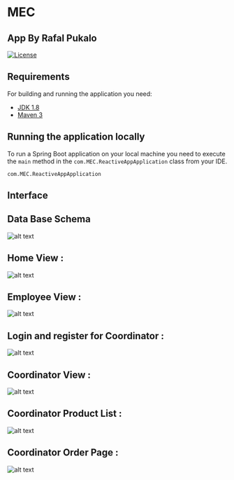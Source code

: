 # MEC
## App By Rafal Pukalo
[![License](http://img.shields.io/:license-apache-blue.svg)](http://www.apache.org/licenses/LICENSE-2.0.html)
 
## Requirements
For building and running the application you need: 
- [JDK 1.8](http://www.oracle.com/technetwork/java/javase/downloads/jdk8-downloads-2133151.html) 
- [Maven 3](https://maven.apache.org)  
     
## Running the application locally   
 
To run a Spring Boot application on your local machine you need to execute the `main` method in the `com.MEC.ReactiveAppApplication` class from your IDE. 
```shell
com.MEC.ReactiveAppApplication
``` 
 
## Interface

## Data Base Schema
  ![alt text](https://i.imgur.com/i4GXmH4.png)



## Home View : 
![alt text](https://i.imgur.com/IK7BMYS.png)

## Employee View : 
![alt text](https://i.imgur.com/MinBjMo.png)

## Login and register for Coordinator : 
![alt text](https://i.imgur.com/5oINPve.png)

## Coordinator View : 
![alt text](https://i.imgur.com/jIBWTCg.png)

## Coordinator Product List : 
![alt text](https://i.imgur.com/mFVXjcE.png)

## Coordinator Order Page : 
![alt text](https://i.imgur.com/Suhf08j.png)




